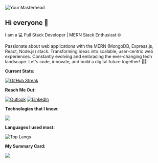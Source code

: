 ![Your Masterhead](https://media.licdn.com/dms/image/C4E12AQErJsYayDutVg/article-cover_image-shrink_720_1280/0/1651835064260?e=1707350400&v=beta&t=w83N9HHgY20_B81pDNZVnFggqpG64yiV8GOCzFpz_7A)

## Hi everyone 👋
I am a 💻 Full Stack Developer | MERN Stack Enthusiast 🌐

Passionate about web applications with the MERN (MongoDB, Express.js, React, Node.js) stack. Transforming ideas into scalable, user-centric web experiences. Constantly evolving and embracing the ever-changing tech landscape. Let's code, innovate, and build a digital future together! 🚀✨


<!--
**ZarinTasminSejuti/ZarinTasminSejuti** is a ✨ _special_ ✨ repository because its `README.md` (this file) appears on your GitHub profile.

Here are some ideas to get you started:

- 🔭 I’m currently working on ...
- 🌱 I’m currently learning ...
- 👯 I’m looking to collaborate on ...
- 🤔 I’m looking for help with ...
- 💬 Ask me about ...
- 📫 How to reach me: ...
- 😄 Pronouns: ...
- ⚡ Fun fact: ...
-->



 **Current Stats:**

[![GitHub Streak](https://github-readme-streak-stats.herokuapp.com?user=ZarinTasminSejuti&theme=algolia&card_width=492)](https://git.io/streak-stats)

 **Reach Me Out:**
 
[![Outlook](OUTLOOK_ICON_URL)](mailto:zts-7234@hotmail.com "Email me")
[![LinkedIn](https://img.icons8.com/color/48/000000/linkedin.png)](https://www.linkedin.com/in/zarin-tasmin-sejuti-58bb809b/ "Connect with me on LinkedIn")


**Technologies that I know:**

<p align="">
  <a href="https://skillicons.dev">
    <img src="https://skillicons.dev/icons?i=html,css,js,react,tailwind,bootstrap,firebase,git,github,nodejs,express,mongodb" />
  </a>
</p>

**Languages I used most:**

![Top Langs](https://github-readme-stats.vercel.app/api/top-langs/?username=ZarinTasminSejuti&layout=compact)

**My Summary Card:**

![](http://github-profile-summary-cards.vercel.app/api/cards/profile-details?username=ZarinTasminSejuti&theme=algolia)
